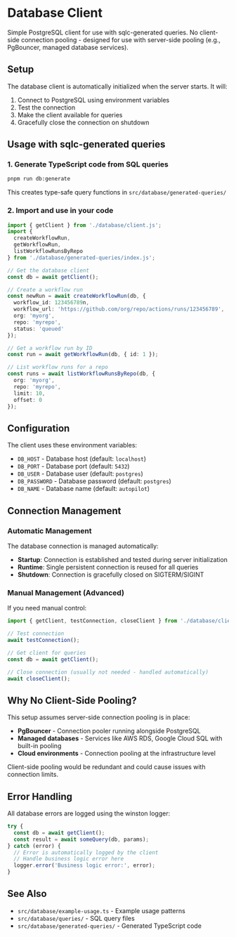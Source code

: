 # Database Client

Simple PostgreSQL client for use with sqlc-generated queries. No client-side connection pooling - designed for use with server-side pooling (e.g., PgBouncer, managed database services).

## Setup

The database client is automatically initialized when the server starts. It will:
1. Connect to PostgreSQL using environment variables
2. Test the connection
3. Make the client available for queries
4. Gracefully close the connection on shutdown

## Usage with sqlc-generated queries

### 1. Generate TypeScript code from SQL queries

```bash
pnpm run db:generate
```

This creates type-safe query functions in `src/database/generated-queries/`

### 2. Import and use in your code

```typescript
import { getClient } from './database/client.js';
import {
  createWorkflowRun,
  getWorkflowRun,
  listWorkflowRunsByRepo
} from './database/generated-queries/index.js';

// Get the database client
const db = await getClient();

// Create a workflow run
const newRun = await createWorkflowRun(db, {
  workflow_id: 123456789n,
  workflow_url: 'https://github.com/org/repo/actions/runs/123456789',
  org: 'myorg',
  repo: 'myrepo',
  status: 'queued'
});

// Get a workflow run by ID
const run = await getWorkflowRun(db, { id: 1 });

// List workflow runs for a repo
const runs = await listWorkflowRunsByRepo(db, {
  org: 'myorg',
  repo: 'myrepo',
  limit: 10,
  offset: 0
});
```

## Configuration

The client uses these environment variables:

- `DB_HOST` - Database host (default: `localhost`)
- `DB_PORT` - Database port (default: `5432`)
- `DB_USER` - Database user (default: `postgres`)
- `DB_PASSWORD` - Database password (default: `postgres`)
- `DB_NAME` - Database name (default: `autopilot`)

## Connection Management

### Automatic Management
The database connection is managed automatically:
- **Startup**: Connection is established and tested during server initialization
- **Runtime**: Single persistent connection is reused for all queries
- **Shutdown**: Connection is gracefully closed on SIGTERM/SIGINT

### Manual Management (Advanced)

If you need manual control:

```typescript
import { getClient, testConnection, closeClient } from './database/client.js';

// Test connection
await testConnection();

// Get client for queries
const db = await getClient();

// Close connection (usually not needed - handled automatically)
await closeClient();
```

## Why No Client-Side Pooling?

This setup assumes server-side connection pooling is in place:
- **PgBouncer** - Connection pooler running alongside PostgreSQL
- **Managed databases** - Services like AWS RDS, Google Cloud SQL with built-in pooling
- **Cloud environments** - Connection pooling at the infrastructure level

Client-side pooling would be redundant and could cause issues with connection limits.

## Error Handling

All database errors are logged using the winston logger:

```typescript
try {
  const db = await getClient();
  const result = await someQuery(db, params);
} catch (error) {
  // Error is automatically logged by the client
  // Handle business logic error here
  logger.error('Business logic error:', error);
}
```

## See Also

- `src/database/example-usage.ts` - Example usage patterns
- `src/database/queries/` - SQL query files
- `src/database/generated-queries/` - Generated TypeScript code
